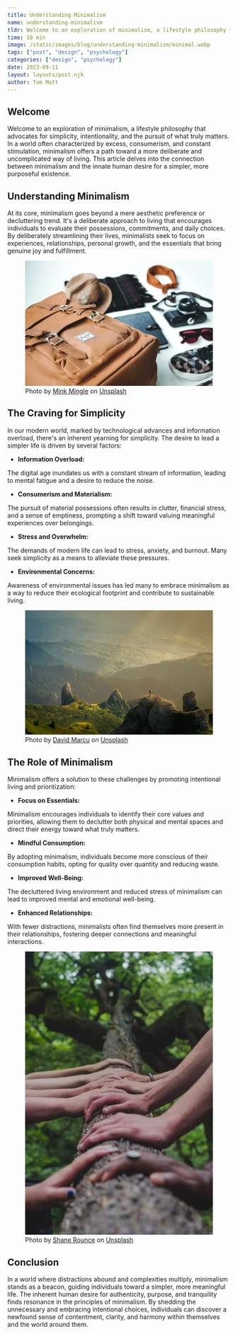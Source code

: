 ```yaml
---
title: Understanding Minimalism
name: understanding-minimalism
tldr: Welcome to an exploration of minimalism, a lifestyle philosophy that advocates for simplicity, intentionality, and the pursuit of what truly matters. In a world often characterized by excess, consumerism, and constant stimulation, minimalism offers a path toward a more deliberate and uncomplicated way of living.
time: 10 min
image: /static/images/blog/understanding-minimalism/minimal.webp
tags: ["post", "design", "psychology"]
categories: ["design", "psychology"]
date: 2023-09-11
layout: layouts/post.njk
author: Tom Mott
---
```


## Welcome

Welcome to an exploration of minimalism, a lifestyle philosophy that advocates for simplicity, intentionality, and the pursuit of what truly matters. In a world often characterized by excess, consumerism, and constant stimulation, minimalism offers a path toward a more deliberate and uncomplicated way of living. This article delves into the connection between minimalism and the innate human desire for a simpler, more purposeful existence.

## Understanding Minimalism

At its core, minimalism goes beyond a mere aesthetic preference or decluttering trend. It's a deliberate approach to living that encourages individuals to evaluate their possessions, commitments, and daily choices. By deliberately streamlining their lives, minimalists seek to focus on experiences, relationships, personal growth, and the essentials that bring genuine joy and fulfillment.

<figure>
	<img class="case-img " src="/static/images/blog/understanding-minimalism/organised-items.webp" alt="contents of bag arranged neatly next to it"  style="height: auto;">
	<figcaption>Photo by <a href="https://unsplash.com/@minkmingle?utm_source=unsplash&utm_medium=referral&utm_content=creditCopyText">Mink Mingle</a> on <a href="https://unsplash.com/photos/zGmTRL2zH-s?utm_source=unsplash&utm_medium=referral&utm_content=creditCopyText">Unsplash</a>
  </figcaption>
</figure>

## The Craving for Simplicity

In our modern world, marked by technological advances and information overload, there's an inherent yearning for simplicity. The desire to lead a simpler life is driven by several factors:

-   **Information Overload:**

The digital age inundates us with a constant stream of information, leading to mental fatigue and a desire to reduce the noise.

-   **Consumerism and Materialism:**

The pursuit of material possessions often results in clutter, financial stress, and a sense of emptiness, prompting a shift toward valuing meaningful experiences over belongings.

-   **Stress and Overwhelm:**

The demands of modern life can lead to stress, anxiety, and burnout. Many seek simplicity as a means to alleviate these pressures.

-   **Environmental Concerns:**

Awareness of environmental issues has led many to embrace minimalism as a way to reduce their ecological footprint and contribute to sustainable living.

<figure>
	<img class="case-img " src="/static/images/blog/understanding-minimalism/out-in-nature.webp" alt="person stood on top of mountain surrounded by nature"  style="height: auto;">
	<figcaption>Photo by <a href="https://unsplash.com/@davidmarcu?utm_source=unsplash&utm_medium=referral&utm_content=creditCopyText">David Marcu</a> on <a href="https://unsplash.com/photos/78A265wPiO4?utm_source=unsplash&utm_medium=referral&utm_content=creditCopyText">Unsplash</a>
  </figcaption>
</figure>

## The Role of Minimalism

Minimalism offers a solution to these challenges by promoting intentional living and prioritization:

-   **Focus on Essentials:**

Minimalism encourages individuals to identify their core values and priorities, allowing them to declutter both physical and mental spaces and direct their energy toward what truly matters.

-   **Mindful Consumption:**

By adopting minimalism, individuals become more conscious of their consumption habits, opting for quality over quantity and reducing waste.

-   **Improved Well-Being:**

The decluttered living environment and reduced stress of minimalism can lead to improved mental and emotional well-being.

-   **Enhanced Relationships:**

With fewer distractions, minimalists often find themselves more present in their relationships, fostering deeper connections and meaningful interactions.

<figure>
	<img class="case-img " src="/static/images/blog/understanding-minimalism/connection-to-nature.webp" alt="hands all connecting on a log in nature">
	<figcaption>Photo by <a href="https://unsplash.com/@shanerounce?utm_source=unsplash&utm_medium=referral&utm_content=creditCopyText">Shane Rounce</a> on <a href="https://unsplash.com/photos/DNkoNXQti3c?utm_source=unsplash&utm_medium=referral&utm_content=creditCopyText">Unsplash</a>
  </figcaption>
</figure>

## Conclusion

In a world where distractions abound and complexities multiply, minimalism stands as a beacon, guiding individuals toward a simpler, more meaningful life. The inherent human desire for authenticity, purpose, and tranquility finds resonance in the principles of minimalism. By shedding the unnecessary and embracing intentional choices, individuals can discover a newfound sense of contentment, clarity, and harmony within themselves and the world around them.
